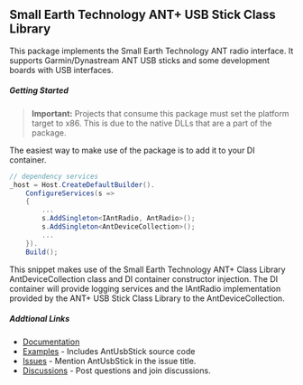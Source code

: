 ﻿## Small Earth Technology ANT+ USB Stick Class Library
This package implements the Small Earth Technology ANT radio interface. It supports Garmin/Dynastream ANT USB sticks and some development
boards with USB interfaces.
##### Getting Started
> <b>Important:</b> Projects that consume this package must set the platform target to x86. This is due to the native DLLs that are a part of the package.

The easiest way to make use of the package is to add it to your DI container.
```csharp
// dependency services
_host = Host.CreateDefaultBuilder().
    ConfigureServices(s =>
    {
        ...
        s.AddSingleton<IAntRadio, AntRadio>();
        s.AddSingleton<AntDeviceCollection>();
        ...
    }).
    Build();
```
This snippet makes use of the Small Earth Technology ANT+ Class Library AntDeviceCollection class and DI container constructor injection. The DI container
will provide logging services and the IAntRadio implementation provided by the ANT+ USB Stick Class Library to the AntDeviceCollection.
##### Addtional Links
* [Documentation](https://stephenhidem.github.io/AntPlus/html/bf8a5d40-6d1a-6d79-a57f-fd17688d7682.htm)
* [Examples](https://github.com/StephenHidem/AntPlus/tree/master/Examples) - Includes AntUsbStick source code
* [Issues](https://github.com/StephenHidem/AntPlus/issues) - Mention AntUsbStick in the issue title.
* [Discussions](https://github.com/StephenHidem/AntPlus/discussions) - Post questions and join discussions.
